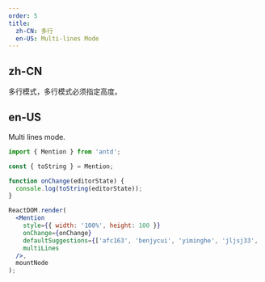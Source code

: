 ```yaml
---
order: 5
title:
  zh-CN: 多行
  en-US: Multi-lines Mode
---
```


## zh-CN

多行模式，多行模式必须指定高度。

## en-US

Multi lines mode.

````jsx
import { Mention } from 'antd';

const { toString } = Mention;

function onChange(editorState) {
  console.log(toString(editorState));
}

ReactDOM.render(
  <Mention
    style={{ width: '100%', height: 100 }}
    onChange={onChange}
    defaultSuggestions={['afc163', 'benjycui', 'yiminghe', 'jljsj33', 'dqaria', 'RaoHai']}
    multiLines
  />,
  mountNode
);
````

